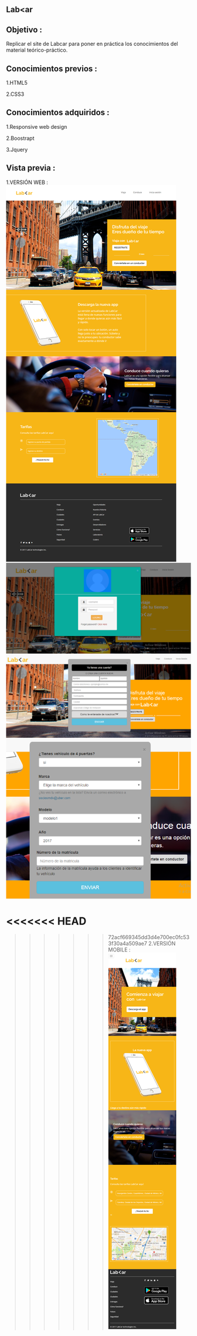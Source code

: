 Lab<ar
-----------

Objetivo :
--------
Replicar el site de Labcar para poner en práctica los conocimientos del material teórico-práctico.

Conocimientos previos :
------
1.HTML5

2.CSS3

Conocimientos adquiridos :
-------

1.Responsive web design

2.Boostrapt

3.Jquery

Vista previa :
-------

1.VERSIÓN WEB :![](https://raw.githubusercontent.com/NatalyCortez/lab-car-boilerplate/master/assets/images/model.png)
![](https://raw.githubusercontent.com/NatalyCortez/lab-car-boilerplate/master/assets/images/modal-inicio-sesion.png)
![](https://raw.githubusercontent.com/NatalyCortez/lab-car-boilerplate/master/assets/images/modal-registrate.png)
![](https://raw.githubusercontent.com/NatalyCortez/lab-car-boilerplate/master/assets/images/modal-conductor.png)

<<<<<<< HEAD
=======

>>>>>>> 72acf669345dd3d4e700ec0fc533f30a4a509ae7
2.VERSIÓN MOBILE :![](https://raw.githubusercontent.com/NatalyCortez/lab-car-boilerplate/master/assets/images/movil.png)
